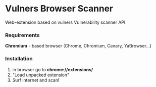 # Vulners Browser Scanner


Web-extension based on vulners Vulnerability scanner API

### Requirements

**Chromium** - based browser (Chrome, Chromium, Canary, YaBrowser...)

### Installation

1.  in browser go to **chrome://extensions/**
2. "Load unpacked extension"
3. Surf internet and scan!

